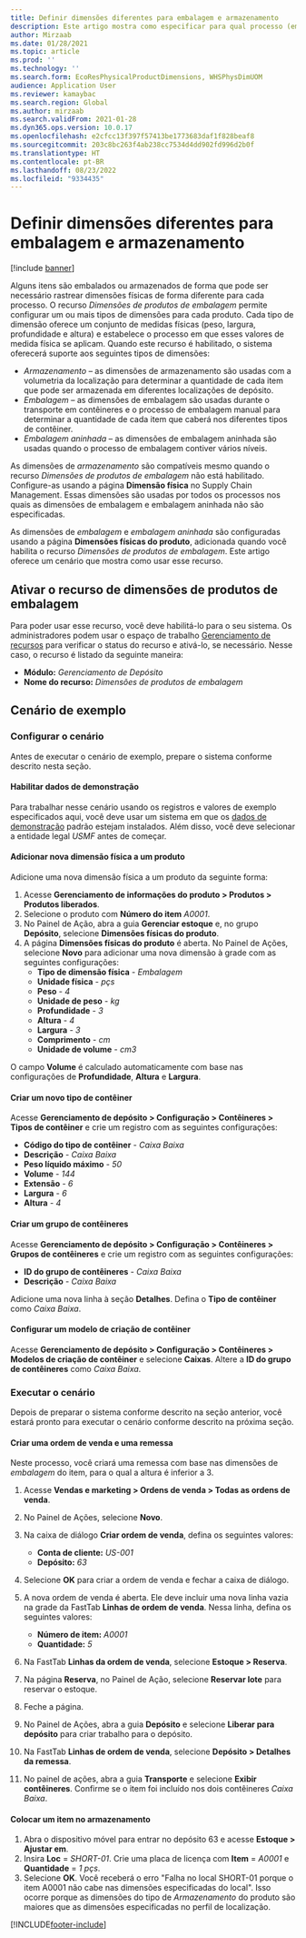 ```yaml
---
title: Definir dimensões diferentes para embalagem e armazenamento
description: Este artigo mostra como especificar para qual processo (embalagem, armazenamento ou embalagem aninhada) cada dimensão especificada é usada.
author: Mirzaab
ms.date: 01/28/2021
ms.topic: article
ms.prod: ''
ms.technology: ''
ms.search.form: EcoResPhysicalProductDimensions, WHSPhysDimUOM
audience: Application User
ms.reviewer: kamaybac
ms.search.region: Global
ms.author: mirzaab
ms.search.validFrom: 2021-01-28
ms.dyn365.ops.version: 10.0.17
ms.openlocfilehash: e2cfcc13f397f57413be1773683daf1f828beaf8
ms.sourcegitcommit: 203c8bc263f4ab238cc7534d4dd902fd996d2b0f
ms.translationtype: HT
ms.contentlocale: pt-BR
ms.lasthandoff: 08/23/2022
ms.locfileid: "9334435"
---
```

# <a name="set-different-dimensions-for-packing-and-storage"></a>Definir dimensões diferentes para embalagem e armazenamento

[!include [banner](../../includes/banner.md)]

Alguns itens são embalados ou armazenados de forma que pode ser necessário rastrear dimensões físicas de forma diferente para cada processo. O recurso *Dimensões de produtos de embalagem* permite configurar um ou mais tipos de dimensões para cada produto. Cada tipo de dimensão oferece um conjunto de medidas físicas (peso, largura, profundidade e altura) e estabelece o processo em que esses valores de medida física se aplicam. Quando este recurso é habilitado, o sistema oferecerá suporte aos seguintes tipos de dimensões:

- *Armazenamento* – as dimensões de armazenamento são usadas com a volumetria da localização para determinar a quantidade de cada item que pode ser armazenada em diferentes localizações de depósito.
- *Embalagem* – as dimensões de embalagem são usadas durante o transporte em contêineres e o processo de embalagem manual para determinar a quantidade de cada item que caberá nos diferentes tipos de contêiner.
- *Embalagem aninhada* – as dimensões de embalagem aninhada são usadas quando o processo de embalagem contiver vários níveis.

As dimensões de *armazenamento* são compatíveis mesmo quando o recurso *Dimensões de produtos de embalagem* não está habilitado. Configure-as usando a página **Dimensão física** no Supply Chain Management. Essas dimensões são usadas por todos os processos nos quais as dimensões de embalagem e embalagem aninhada não são especificadas.

As dimensões de *embalagem* e *embalagem aninhada* são configuradas usando a página **Dimensões físicas do produto**, adicionada quando você habilita o recurso *Dimensões de produtos de embalagem*.
Este artigo oferece um cenário que mostra como usar esse recurso.

## <a name="turn-on-the-packaging-product-dimensions-feature"></a>Ativar o recurso de dimensões de produtos de embalagem

Para poder usar esse recurso, você deve habilitá-lo para o seu sistema. Os administradores podem usar o espaço de trabalho [Gerenciamento de recursos](../../fin-ops-core/fin-ops/get-started/feature-management/feature-management-overview.md) para verificar o status do recurso e ativá-lo, se necessário. Nesse caso, o recurso é listado da seguinte maneira:

- **Módulo:** *Gerenciamento de Depósito*
- **Nome do recurso:** *Dimensões de produtos de embalagem*

## <a name="example-scenario"></a>Cenário de exemplo

### <a name="set-up-the-scenario"></a>Configurar o cenário

Antes de executar o cenário de exemplo, prepare o sistema conforme descrito nesta seção.

#### <a name="enable-demo-data"></a>Habilitar dados de demonstração

Para trabalhar nesse cenário usando os registros e valores de exemplo especificados aqui, você deve usar um sistema em que os [dados de demonstração](../../fin-ops-core/fin-ops/get-started/demo-data.md) padrão estejam instalados. Além disso, você deve selecionar a entidade legal *USMF* antes de começar.

#### <a name="add-a-new-physical-dimension-to-a-product"></a>Adicionar nova dimensão física a um produto

Adicione uma nova dimensão física a um produto da seguinte forma:

1. Acesse **Gerenciamento de informações do produto \> Produtos \> Produtos liberados**.
1. Selecione o produto com **Número do item** *A0001*.
1. No Painel de Ação, abra a guia **Gerenciar estoque** e, no grupo **Depósito**, selecione **Dimensões físicas do produto**.
1. A página **Dimensões físicas do produto** é aberta. No Painel de Ações, selecione **Novo** para adicionar uma nova dimensão à grade com as seguintes configurações:
    - **Tipo de dimensão física** - *Embalagem*
    - **Unidade física** - *pçs*
    - **Peso** - *4*
    - **Unidade de peso** - *kg*
    - **Profundidade** - *3*
    - **Altura** - *4*
    - **Largura** - *3*
    - **Comprimento** - *cm*
    - **Unidade de volume** - *cm3*

O campo **Volume** é calculado automaticamente com base nas configurações de **Profundidade**, **Altura** e **Largura**.

#### <a name="create-a-new-container-type"></a>Criar um novo tipo de contêiner

Acesse **Gerenciamento de depósito \> Configuração \> Contêineres \> Tipos de contêiner** e crie um registro com as seguintes configurações:

- **Código do tipo de contêiner** - *Caixa Baixa*
- **Descrição** - *Caixa Baixa*
- **Peso líquido máximo** - *50*
- **Volume** - *144*
- **Extensão** - *6*
- **Largura** - *6*
- **Altura** - *4*

#### <a name="create-a-container-group"></a>Criar um grupo de contêineres

Acesse **Gerenciamento de depósito \> Configuração \> Contêineres \> Grupos de contêineres** e crie um registro com as seguintes configurações:

- **ID do grupo de contêineres** - *Caixa Baixa*
- **Descrição** - *Caixa Baixa*

Adicione uma nova linha à seção **Detalhes**. Defina o **Tipo de contêiner** como *Caixa Baixa*.

#### <a name="set-up-a-container-build-template"></a>Configurar um modelo de criação de contêiner

Acesse **Gerenciamento de depósito \> Configuração \> Contêineres \> Modelos de criação de contêiner** e selecione **Caixas**. Altere a **ID do grupo de contêineres** como *Caixa Baixa*.

### <a name="run-the-scenario"></a>Executar o cenário

Depois de preparar o sistema conforme descrito na seção anterior, você estará pronto para executar o cenário conforme descrito na próxima seção.

#### <a name="create-a-sales-order-and-create-a-shipment"></a>Criar uma ordem de venda e uma remessa

Neste processo, você criará uma remessa com base nas dimensões de *embalagem* do item, para o qual a altura é inferior a 3.

1. Acesse **Vendas e marketing \> Ordens de venda \> Todas as ordens de venda**.
1. No Painel de Ações, selecione **Novo**.
1. Na caixa de diálogo **Criar ordem de venda**, defina os seguintes valores:

    - **Conta de cliente:** *US-001*
    - **Depósito:** *63*

1. Selecione **OK** para criar a ordem de venda e fechar a caixa de diálogo.
1. A nova ordem de venda é aberta. Ele deve incluir uma nova linha vazia na grade da FastTab **Linhas de ordem de venda**. Nessa linha, defina os seguintes valores:

    - **Número de item:** *A0001*
    - **Quantidade:** *5*

1. Na FastTab **Linhas da ordem de venda**, selecione **Estoque \> Reserva**.
1. Na página **Reserva**, no Painel de Ação, selecione **Reservar lote** para reservar o estoque.
1. Feche a página.
1. No Painel de Ações, abra a guia **Depósito** e selecione **Liberar para depósito** para criar trabalho para o depósito.
1. Na FastTab **Linhas de ordem de venda**, selecione **Depósito \> Detalhes da remessa**.
1. No painel de ações, abra a guia **Transporte** e selecione **Exibir contêineres**. Confirme se o item foi incluído nos dois contêineres *Caixa Baixa*.

#### <a name="place-an-item-into-storage"></a>Colocar um item no armazenamento

1. Abra o dispositivo móvel para entrar no depósito 63 e acesse **Estoque \> Ajustar em**.
1. Insira **Loc** = *SHORT-01*. Crie uma placa de licença com **Item** = *A0001* e **Quantidade** = *1 pçs*.
1. Selecione **OK**. Você receberá o erro "Falha no local SHORT-01 porque o item A0001 não cabe nas dimensões especificadas do local". Isso ocorre porque as dimensões do tipo de *Armazenamento* do produto são maiores que as dimensões especificadas no perfil de localização.


[!INCLUDE[footer-include](../../includes/footer-banner.md)]